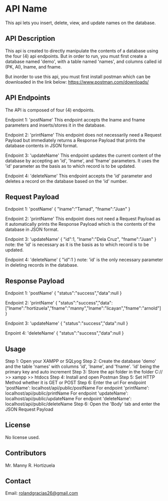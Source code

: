 # API Name
This api lets you insert, delete, view, and update names on the database.


## API Description
This api is created to directly manipulate the contents of a database using the four (4) api endpoints. But in order to run, you must first create a database named 'demo', with a table named 'names', and columns called id (PK, AI), lname, and fname. 

But inorder to use this api, you must first install postman which can be downloaded in the link below:
https://www.postman.com/downloads/

 
## API Endpoints
The API is composed of four (4) endpoints.

Endpoint 1: 'postName'
This endpoint accepts the lname and fname parameters and inserts/stores it in the database.

Endpoint 2: 'printName'
This endpoint does not necessarily need a Request Payload but immediately returns a Response Payload that prints the database contents in JSON format.

Endpoint 3: 'updateName'
This endpoint updates the current content of the database by accepting an 'id', 'lname', and 'fname' parameters. It uses the 'id' parameter as the basis as to which record is to be updated.

Endpoint 4: 'deleteName'
This endpoint accepts the 'id' parameter and deletes a record on the database based on the 'id' number.


## Request Payload

Endpoint 1: 'postName'
{
  "lname":"Tamad",
   "fname":"Juan"
}

Endpoint 2: 'printName'
This endpoint does not need a Request Payload as it automatically prints the Response Payload which is the contents of the database in JSON format.

Endpoint 3: 'updateName'
{
  "id":1,
  "lname":"Dela Cruz",
   "fname":"Juan"
}
note: the 'id' is necessary as it is the basis as to which record is to be updated.

Endpoint 4: 'deleteName'
{
  "id":1
}
note: 'id' is the only necessary parameter in deleting records in the database.
 

## Response Payload

Endpoint 1: 'postName'
{
         "status":"success","data":null
}

Endpoint 2: 'printName'
{
         "status":"success","data":["lname":"hortizuela","fname":"manny","lname":"licayan","fname":"arnold"]
}

Endpoint 3: 'updateName'
{
         "status":"success","data":null
}

Enpoint 4: 'deleteName'
{
         "status":"success","data":null
}


## Usage
Step 1: Open your XAMPP or SQLyog
Step 2: Create the database 'demo' and the table 'names' with columns 'id', 'lname', and 'fname'. 'id' being the primary key and auto increment
Step 3: Store the api folder in the folder C:// >> xampp >> htdocs
Step 4: Install and open Postman
Step 5: Set HTTP Method whether it is GET or POST
Step 6: Enter the url 
For endpoint 'postName':  localhost/api/public/postName
For endpoint 'printName':  localhost/api/public/printName
For endpoint 'updateName':  localhost/api/public/updateName
For endpoint 'deleteName':  localhost/api/public/deleteName
Step 6: Open the 'Body' tab and enter the JSON Request Payload

 
## License
No license used.


## Contributors
Mr. Manny R. Hortizuela
 
## Contact
Email: rolandgracias26@gmail.com
